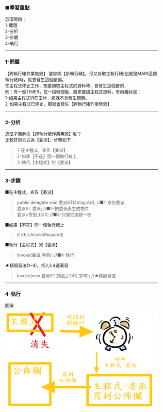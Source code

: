 ### ■學習重點
怎麼開始：  
1-問題  
2-分析  
3-步驟  
4-執行

---
### 1-問題
【跨執行緒作業無效】
當你開【新執行緒】，但又存取主執行緒(也就是MAIN這個執行緒)時，就會發生這個錯誤。  
在主程式停止工作，想要讀取主程式的資料時，會發生這個錯誤，  
例：有一個TIMER，在一段時間後，醒來要讀主程式資料，有兩種狀況：  
1-如果主程式仍在工作，那就不會發生問題。  
2-如果主程式已停止，那就會發生【跨執行緒作業無效】  

---
### 2-分析
怎麼才能解決【跨執行緒作業無效】呢？  
比較好的方式為【委派】，步驟如下：  
> 1-在主程式，宣告【委派】  
> 2-如果【不在】同一個執行緒上  
> 3-執行【主程式】的【委派】  

---
### 3-步驟
■在主程式，宣告【委派】  
> public delegate void 委派ST(string AA);	//■1-宣告委派  
> 委派ST 委派;					//■2-把委派產生成物件  
> 委派=秀到_LOG;				//■3-只讓它連結一次  

■如果【不在】同一個執行緒上
> if (this.InvokeRequired)  

■執行【主程式】的【委派】  
> Invoke(委派,字串);			//■4-執行

★精簡寫法(1~4)，把2,3,4連著寫
> Invoke(new 委派ST(秀到_LOG),字串);	//★精簡寫法


---
### 4-執行
圖解

![](/assets/004_鬧鐘_怎麼不叫_20170802.PNG)

